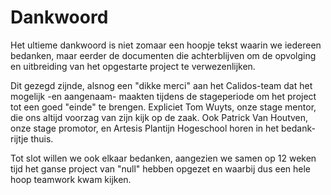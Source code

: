 # Dankwoord

Het ultieme dankwoord is niet zomaar een hoopje tekst waarin we iedereen bedanken, maar eerder de documenten die achterblijven om de opvolging en uitbreiding van het opgestarte project te verwezenlijken.

Dit gezegd zijnde, alsnog een "dikke merci" aan het Calidos-team dat het mogelijk -en aangenaam- maakten tijdens de stageperiode om het project tot een goed "einde" te brengen. Expliciet Tom Wuyts, onze stage mentor, die ons altijd voorzag van zijn kijk op de zaak. Ook Patrick Van Houtven, onze stage promotor, en Artesis Plantijn Hogeschool horen in het bedank-rijtje thuis.

Tot slot willen we ook elkaar bedanken, aangezien we samen op 12 weken tijd het ganse project van "null" hebben opgezet en waarbij dus een hele hoop teamwork kwam kijken.


